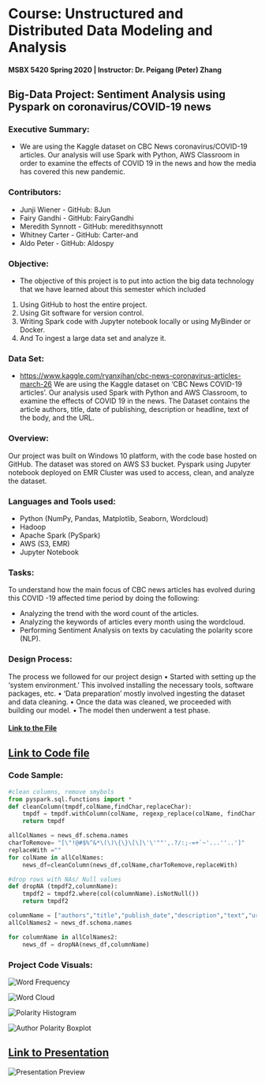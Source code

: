 # Course: Unstructured and Distributed Data Modeling and Analysis
#### MSBX 5420 Spring 2020 | Instructor: Dr. Peigang (Peter) Zhang

## Big-Data Project: Sentiment Analysis using Pyspark on coronavirus/COVID-19 news

### Executive Summary:
* We are using the Kaggle dataset on CBC News coronavirus/COVID-19 articles. Our analysis will use Spark with Python, AWS Classroom in order to examine the effects of COVID 19 in the news and how the media has covered this new pandemic.

### Contributors:
* Junji Wiener - GitHub: 8Jun
* Fairy Gandhi - GitHub: FairyGandhi
* Meredith Synnott - GitHub: meredithsynnott
* Whitney Carter - GitHub: Carter-and
* Aldo Peter - GitHub: Aldospy

### Objective:
* The objective of this project is to put into action the big data technology that we have learned about this semester which included 
1.	Using GitHub to host the entire project.
2.	Using Git software for version control.
3.	Writing Spark code with Jupyter notebook locally or using MyBinder or Docker.
4.	And To ingest a large data set and analyze it.


### Data Set:
* https://www.kaggle.com/ryanxjhan/cbc-news-coronavirus-articles-march-26
We are using the Kaggle dataset on ‘CBC News COVID-19 articles’. Our analysis used Spark with Python and AWS Classroom, to examine the effects of COVID 19 in the news.
The Dataset contains the article authors, title, date of publishing, description or headline, text of the body, and the URL. 

### Overview:
Our project was built on Windows 10 platform, with the code base hosted on GitHub. The dataset was stored on AWS S3 bucket. Pyspark using Jupyter notebook deployed on EMR Cluster was used to access, clean, and analyze the dataset.

### Languages and Tools used:
* Python (NumPy, Pandas, Matplotlib, Seaborn, Wordcloud)
* Hadoop
* Apache Spark (PySpark)
* AWS (S3, EMR)
* Jupyter Notebook

### Tasks:
To understand how the main focus of CBC news articles has evolved during this COVID -19 affected time period by doing the following:
  * Analyzing the trend with the word count of the articles.
  * Analyzing the keywords of articles every month using the wordcloud.
  * Performing Sentiment Analysis on texts by caculating the polarity score (NLP).
  
### Design Process:
The process we followed for our project design
•	Started with setting up the ‘system environment.’ This involved installing the necessary tools, software packages, etc.
•	‘Data preparation’ mostly involved ingesting the dataset and data cleaning.
•	Once the data was cleaned, we proceeded with building our model.
•	The model then underwent a test phase.

#### [Link to the File](https://github.com/MSBX5420/team-mount-elbert/blob/master/Design%2C%20Development%2C%20and%20Test%20document.pdf)


## [Link to Code file](https://github.com/MSBX5420/team-mount-elbert/blob/master/Project%20Code.ipynb)

### Code Sample:
``` python
#clean columns, remove smybols
from pyspark.sql.functions import *
def cleanColumn(tmpdf,colName,findChar,replaceChar):
    tmpdf = tmpdf.withColumn(colName, regexp_replace(colName, findChar, replaceChar))
    return tmpdf

allColNames = news_df.schema.names
charToRemove= "[\"!@#$%^&*\(\)\{\}\[\]\'\'""',.?/:;-=+`~'...''..']"
replaceWith =""
for colName in allColNames:
    news_df=cleanColumn(news_df,colName,charToRemove,replaceWith)

#drop rows with NAs/ Null values
def dropNA (tmpdf2,columnName):
    tmpdf2 = tmpdf2.where(col(columnName).isNotNull())
    return tmpdf2

columnName = ["authors","title","publish_date","description","text","url"]
allColNames2 = news_df.schema.names

for columnName in allColNames2:
    news_df = dropNA(news_df,columnName)
```

### Project Code Visuals:
![Word Frequency](https://github.com/MSBX5420/team-mount-elbert/blob/master/graph%20images/word%20count.svg)

![Word Cloud](https://github.com/MSBX5420/team-mount-elbert/blob/master/graph%20images/word%20cloud.svg)

![Polarity Histogram](https://github.com/MSBX5420/team-mount-elbert/blob/master/graph%20images/polarity%20hist.svg)

![Author Polarity Boxplot](https://github.com/MSBX5420/team-mount-elbert/blob/master/graph%20images/polarity%20author.svg)

## [Link to Presentation](https://docs.google.com/presentation/d/1eGTa4n1hRyZK8-APtACCzJIBFhgsQEtI_mX2cpkq688/edit?usp=sharing)
![Presentation Preview](https://github.com/MSBX5420/team-mount-elbert/blob/master/graph%20images/canvas.png)
